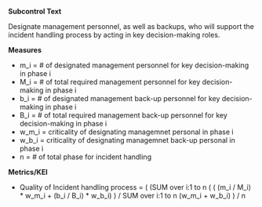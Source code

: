**Subcontrol Text**

Designate management personnel, as well as backups, who will support the incident handling process by acting in key decision-making roles.

**Measures**

* m_i = # of designated management personnel for key decision-making in phase i
* M_i = # of total required management personnel for key decision-making in phase i  
* b_i = # of designated management back-up  personnel for key decision-making in phase i
* B_i = # of total required management  back-up personnel for key decision-making in phase i  
* w_m_i = criticality of designating managemnet personal in phase i
* w_b_i = criticality of designating managemnet back-up personal in phase i
* n = # of total phase for incident handling

**Metrics/KEI**

* Quality of Incident handling process = ( (SUM over i:1 to n (  ( (m_i / M_i) * w_m_i + (b_i / B_i) * w_b_i) ) /  SUM over i:1 to n (w_m_i + w_b_i) )  / n

